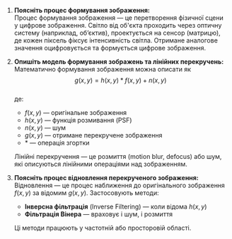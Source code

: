 1. **Поясніть процес формування зображення:**  
   Процес формування зображення — це перетворення фізичної сцени у цифрове зображення. Світло від об'єкта проходить через оптичну систему (наприклад, об’єктив), проектується на сенсор (матрицю), де кожен піксель фіксує інтенсивність світла. Отримане аналогове значення оцифровується та формується цифрове зображення.

2. **Опишіть модель формування зображень та лінійних перекручень:**  
   Математично формування зображення можна описати як  
   $$g(x, y) = h(x, y) * f(x, y) + n(x, y)$$  
   де:  
   - $f(x, y)$ — оригінальне зображення  
   - $h(x, y)$ — функція розмивання (PSF)  
   - $n(x, y)$ — шум  
   - $g(x, y)$ — отримане перекручене зображення  
   - $*$ — операція згортки  

   Лінійні перекручення — це розмиття (motion blur, defocus) або шум, які описуються лінійними операціями над зображенням.

3. **Поясніть процес відновлення перекрученого зображення:**  
   Відновлення — це процес наближення до оригінального зображення $f(x, y)$ за відомим $g(x, y)$. Застосовують методи:  
   - **Інверсна фільтрація** (Inverse Filtering) — коли відома $h(x, y)$  
   - **Фільтрація Вінера** — враховує і шум, і розмиття  

   Ці методи працюють у частотній або просторовій області.
